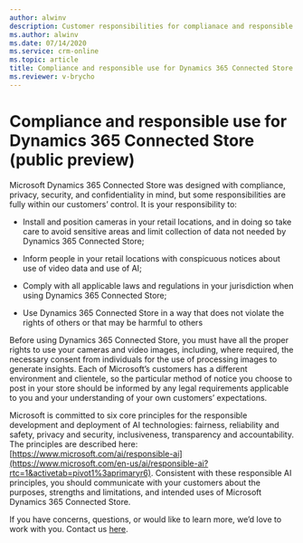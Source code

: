 ```yaml
---
author: alwinv
description: Customer responsibilities for complianace and responsible use regarding Dynamics 365 Connected Store (public preview)
ms.author: alwinv
ms.date: 07/14/2020
ms.service: crm-online
ms.topic: article
title: Compliance and responsible use for Dynamics 365 Connected Store (public preview)
ms.reviewer: v-brycho
---
```


# Compliance and responsible use for Dynamics 365 Connected Store (public preview)

Microsoft Dynamics 365 Connected Store was designed with compliance, privacy, security, and confidentiality in mind, but some responsibilities are fully within our customers’ control. It is your responsibility to:

- Install and position cameras in your retail locations, and in doing so take care to avoid sensitive areas and limit collection of data not needed by Dynamics 365 Connected Store; 

- Inform people in your retail locations with conspicuous notices about use of video data and use of AI;

- Comply with all applicable laws and regulations in your jurisdiction when using Dynamics 365 Connected Store; 

- Use Dynamics 365 Connected Store in a way that does not violate the rights of others or that may be harmful to others

Before using Dynamics 365 Connected Store, you must have all the proper rights to use your cameras and video images, including, where required, the necessary consent from individuals for the use of processing images to generate insights.  Each of Microsoft’s customers has a different environment and clientele, so the particular method of notice you choose to post in your store should be informed by any legal requirements applicable to you and your understanding of your own customers’ expectations.

Microsoft is committed to six core principles for the responsible development and deployment of AI technologies: fairness, reliability and safety, privacy and security, inclusiveness, transparency and accountability. The principles are described here: [https://www.microsoft.com/ai/responsible-ai](https://www.microsoft.com/en-us/ai/responsible-ai?rtc=1&activetab=pivot1%3aprimaryr6). Consistent with these responsible AI principles, you should communicate with your customers about the purposes, strengths and limitations, and intended uses of Microsoft Dynamics 365 Connected Store.  

If you have concerns, questions, or would like to learn more, we’d love to work with you. Contact us [here](mailto:respinnovfeedback@microsoft.com).

